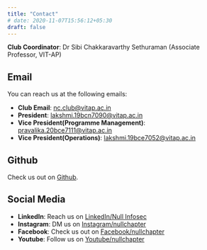 ```yaml
---
title: "Contact"
# date: 2020-11-07T15:56:12+05:30
draft: false
---
```

**Club Coordinator**: Dr Sibi Chakkaravarthy Sethuraman (Associate Professor, VIT-AP)
## Email
You can reach us at the following emails:

- **Club Email**: nc.club@vitap.ac.in
- **President**: lakshmi.19bcn7090@vitap.ac.in
- **Vice President(Programme Management)**: pravalika.20bce7111@vitap.ac.in
- **Vice President(Operations)**: lakshmi.19bce7052@vitap.ac.in

## Github
Check us out on [Github](https://github.com/nullchapter "Github").

## Social Media
- **LinkedIn**: Reach us on [LinkedIn/Null Infosec](https://www.linkedin.com/company/null-vit-ap/)
- **Instagram**: DM us on [Instagram/nullchapter](https://www.instagram.com/nullchapter/)
- **Facebook**: Check us out on [Facebook/nullchapter](https://www.facebook.com/nullchapter)
- **Youtube**: Follow us on [Youtube/nullchapter](https://www.youtube.com/channel/UCpBb1zOZ8Kf4sb1DhwXeKfw)
